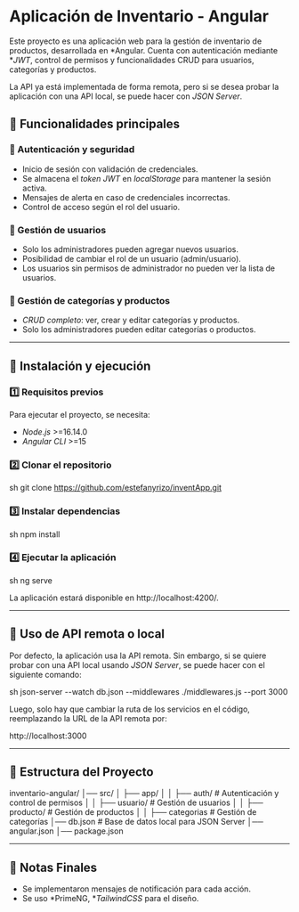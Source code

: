 # Aplicación de Inventario - Angular  

Este proyecto es una aplicación web para la gestión de inventario de productos, desarrollada en *Angular. Cuenta con autenticación mediante **JWT*, control de permisos y funcionalidades CRUD para usuarios, categorías y productos.  

La API ya está implementada de forma remota, pero si se desea probar la aplicación con una API local, se puede hacer con *JSON Server*.  

## 📌 Funcionalidades principales  

### 🔹 Autenticación y seguridad  
- Inicio de sesión con validación de credenciales.  
- Se almacena el *token JWT* en *localStorage* para mantener la sesión activa.  
- Mensajes de alerta en caso de credenciales incorrectas.  
- Control de acceso según el rol del usuario.  

### 🔹 Gestión de usuarios  
- Solo los administradores pueden agregar nuevos usuarios.  
- Posibilidad de cambiar el rol de un usuario (admin/usuario).  
- Los usuarios sin permisos de administrador no pueden ver la lista de usuarios.  

### 🔹 Gestión de categorías y productos  
- *CRUD completo*: ver, crear y editar categorías y productos.  
- Solo los administradores pueden editar categorías o productos.  
---

## 🚀 Instalación y ejecución  

### 1️⃣ Requisitos previos  
Para ejecutar el proyecto, se necesita:  

- *Node.js* >=16.14.0  
- *Angular CLI* >=15  

### 2️⃣ Clonar el repositorio  

sh
git clone https://github.com/estefanyrizo/inventApp.git

### 3️⃣ Instalar dependencias  

sh
npm install


### 4️⃣ Ejecutar la aplicación  

sh
ng serve


La aplicación estará disponible en http://localhost:4200/.  

---

## 📌 Uso de API remota o local  

Por defecto, la aplicación usa la API remota. Sin embargo, si se quiere probar con una API local usando *JSON Server*, se puede hacer con el siguiente comando:  

sh
json-server --watch db.json --middlewares ./middlewares.js --port 3000


Luego, solo hay que cambiar la ruta de los servicios en el código, reemplazando la URL de la API remota por:  


http://localhost:3000


---

## 📂 Estructura del Proyecto  


inventario-angular/
│── src/
│   ├── app/
│   │   ├── auth/  # Autenticación y control de permisos
│   │   ├── usuario/ # Gestión de usuarios
│   │   ├── producto/ # Gestión de productos
│   │   ├── categorias # Gestión de categorías
│── db.json  # Base de datos local para JSON Server
│── angular.json
│── package.json


---

## 📌 Notas Finales  

- Se implementaron mensajes de notificación para cada acción.  
- Se uso *PrimeNG, **TailwindCSS* para el diseño.
